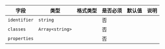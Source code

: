 | 字段 | 类型 | 格式类型 | 是否必须 | 默认值 | 说明 |
|---|---|---|---|---|---|
| `identifier` | `string` |  | 否 |  |  |
| `classes` | `Array<string>` |  | 否 |  |  |
| `properties` |  |  | 否 |  |  |
